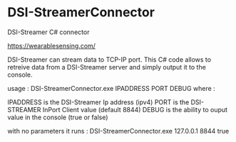 # DSI-StreamerConnector
DSI-Streamer C# connector

https://wearablesensing.com/

DSI-Streamer can stream data to TCP-IP port. This C# code allows to retreive data from a DSI-Streamer server and simply output it to the console.

usage : DSI-StreamerConnector.exe IPADDRESS PORT DEBUG
where : 

IPADDRESS is the DSI-Streamer Ip address (ipv4)
PORT is the DSI-STREAMER InPort Client value (default 8844)
DEBUG is the ability to ouput value in the console (true or false)

with no parameters it runs : DSI-StreamerConnector.exe 127.0.0.1 8844 true

